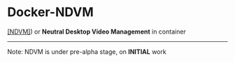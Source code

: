 Docker-NDVM
====

[[NDVM]](https://github.com/NDVM/NDVM)) or **Neutral Desktop Video Management** in container

---

Note: NDVM is under pre-alpha stage, on **INITIAL** work

